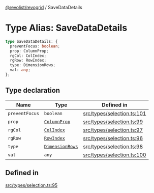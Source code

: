 [@revolist/revogrid](README.md) / SaveDataDetails

# Type Alias: SaveDataDetails

```ts
type SaveDataDetails: {
  preventFocus: boolean;
  prop: ColumnProp;
  rgCol: ColIndex;
  rgRow: RowIndex;
  type: DimensionRows;
  val: any;
};
```

## Type declaration

| Name | Type | Defined in |
| ------ | ------ | ------ |
| `preventFocus` | `boolean` | [src/types/selection.ts:101](https://github.com/revolist/revogrid/blob/169fb7626f86c9813d59597eddde6f6dd50e49a6/src/types/selection.ts#L101) |
| `prop` | [`ColumnProp`](TypeAlias.ColumnProp.md) | [src/types/selection.ts:99](https://github.com/revolist/revogrid/blob/169fb7626f86c9813d59597eddde6f6dd50e49a6/src/types/selection.ts#L99) |
| `rgCol` | [`ColIndex`](TypeAlias.ColIndex.md) | [src/types/selection.ts:97](https://github.com/revolist/revogrid/blob/169fb7626f86c9813d59597eddde6f6dd50e49a6/src/types/selection.ts#L97) |
| `rgRow` | [`RowIndex`](TypeAlias.RowIndex.md) | [src/types/selection.ts:96](https://github.com/revolist/revogrid/blob/169fb7626f86c9813d59597eddde6f6dd50e49a6/src/types/selection.ts#L96) |
| `type` | [`DimensionRows`](TypeAlias.DimensionRows.md) | [src/types/selection.ts:98](https://github.com/revolist/revogrid/blob/169fb7626f86c9813d59597eddde6f6dd50e49a6/src/types/selection.ts#L98) |
| `val` | `any` | [src/types/selection.ts:100](https://github.com/revolist/revogrid/blob/169fb7626f86c9813d59597eddde6f6dd50e49a6/src/types/selection.ts#L100) |

## Defined in

[src/types/selection.ts:95](https://github.com/revolist/revogrid/blob/169fb7626f86c9813d59597eddde6f6dd50e49a6/src/types/selection.ts#L95)
